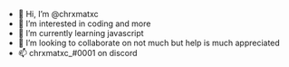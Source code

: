 - 👋 Hi, I’m @chrxmatxc
- 👀 I’m interested in coding and more
- 🌱 I’m currently learning javascript
- 💞️ I’m looking to collaborate on not much but help is much appreciated
- 📫 chrxmatxc_#0001 on discord

<!---
chrxmatxc/chrxmatxc is a ✨ special ✨ repository because its `README.md` (this file) appears on your GitHub profile.
You can click the Preview link to take a look at your changes.
--->
